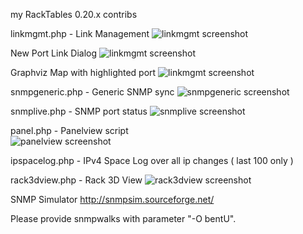 my RackTables 0.20.x contribs

linkmgmt.php	- Link Management<a id="linkmgmt">
![linkmgmt screenshot](https://raw.github.com/github138/myRT-contribs/develop-0.20.x/linkmgmt.jpg)

New Port Link Dialog
![linkmgmt screenshot](https://raw.github.com/github138/myRT-contribs/develop-0.20.x/linkmgmt_new_link_dialog.jpg)

Graphviz Map with highlighted port<a id="graphvizmap">
![linkmgmt screenshot](https://raw.github.com/github138/myRT-contribs/develop-0.20.x/linkmgmt_gvmap_hl_port.jpg)

snmpgeneric.php - Generic SNMP sync<a id="snmpgeneric">
![snmpgeneric screenshot](https://raw.github.com/github138/myRT-contribs/develop-0.20.x/snmpgeneric.jpg)

snmplive.php -	SNMP port status<a id="snmplive">
![snmplive screenshot](https://raw.github.com/github138/myRT-contribs/develop-0.20.x/snmplive.jpg)


panel.php - Panelview script<a id="panel"><br>
![panelview screenshot](https://raw.github.com/github138/myRT-contribs/develop-0.20.x/panelview.jpg)

ipspacelog.php - IPv4 Space Log over all ip changes ( last 100 only )

rack3dview.php - Rack 3D View<a id="rack3dview">
![rack3dview screenshot](https://raw.github.com/github138/myRT-contribs/develop-0.20.x/rack3dview.png)


SNMP Simulator
http://snmpsim.sourceforge.net/

Please provide snmpwalks with parameter "-O bentU".
